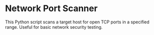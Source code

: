 # Network Port Scanner
This Python script scans a target host for open TCP ports in a specified range. Useful for basic network security testing.